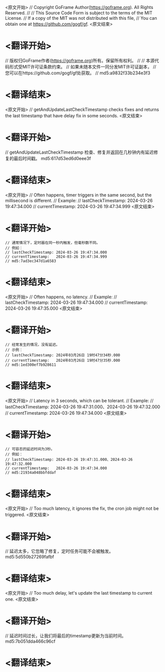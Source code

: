 
<原文开始>
// Copyright GoFrame Author(https://goframe.org). All Rights Reserved.
//
// This Source Code Form is subject to the terms of the MIT License.
// If a copy of the MIT was not distributed with this file,
// You can obtain one at https://github.com/gogf/gf.
<原文结束>

# <翻译开始>
// 版权归GoFrame作者(https://goframe.org)所有。保留所有权利。
//
// 本源代码形式受MIT许可证条款约束。
// 如果未随本文件一同分发MIT许可证副本，
// 您可以在https://github.com/gogf/gf处获取。
// md5:a9832f33b234e3f3
# <翻译结束>


<原文开始>
// getAndUpdateLastCheckTimestamp checks fixes and returns the last timestamp that have delay fix in some seconds.
<原文结束>

# <翻译开始>
// getAndUpdateLastCheckTimestamp 检查、修复并返回在几秒钟内有延迟修复的最后时间戳。 md5:617d53ed6d0eee3f
# <翻译结束>


<原文开始>
	// Often happens, timer triggers in the same second, but the millisecond is different.
	// Example:
	// lastCheckTimestamp: 2024-03-26 19:47:34.000
	// currentTimestamp:   2024-03-26 19:47:34.999
<原文结束>

# <翻译开始>
	// 通常情况下，定时器在同一秒内触发，但毫秒数不同。
	// 例如：
	// lastCheckTimestamp: 2024-03-26 19:47:34.000
	// currentTimestamp:   2024-03-26 19:47:34.999
	// md5:7ad3ec347d1a6583
# <翻译结束>


<原文开始>
	// Often happens, no latency.
	// Example:
	// lastCheckTimestamp: 2024-03-26 19:47:34.000
	// currentTimestamp:   2024-03-26 19:47:35.000
<原文结束>

# <翻译开始>
	// 经常发生的情况，没有延迟。
	// 示例：
	// lastCheckTimestamp: 2024年03月26日 19时47分34秒.000
	// currentTimestamp:   2024年03月26日 19时47分35秒.000
	// md5:1ed300ef7b928611
# <翻译结束>


<原文开始>
	// Latency in 3 seconds, which can be tolerant.
	// Example:
	// lastCheckTimestamp: 2024-03-26 19:47:31.000、2024-03-26 19:47:32.000
	// currentTimestamp:   2024-03-26 19:47:34.000
<原文结束>

# <翻译开始>
	// 可容忍的延迟时间为3秒。
	// 例如：
	// lastCheckTimestamp: 2024-03-26 19:47:31.000、2024-03-26 19:47:32.000
	// currentTimestamp:   2024-03-26 19:47:34.000
	// md5:21934a048bbfddaf
# <翻译结束>


<原文开始>
// Too much latency, it ignores the fix, the cron job might not be triggered.
<原文结束>

# <翻译开始>
// 延迟太多，它忽略了修复，定时任务可能不会被触发。 md5:5d550b27269fafbf
# <翻译结束>


<原文开始>
// Too much delay, let's update the last timestamp to current one.
<原文结束>

# <翻译开始>
// 延迟时间过长，让我们将最后的timestamp更新为当前时间。 md5:7b051dda466c96cf
# <翻译结束>


